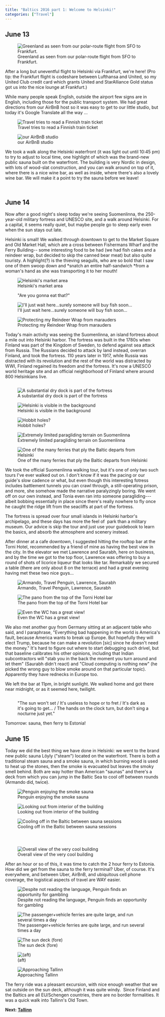 ```yaml
---
title: "Baltics 2016 part 1: Welcome to Helsinki!"
categories: ["Travel"]
---
```


June 13
-------

<figure><img src="/assets/img/2016-06-13-baltics-1-helsinki/IMG_5350.jpeg" alt="Greenland as seen from our polar-route flight from SFO to Frankfurt."/><figcaption>Greenland as seen from our polar-route flight from SFO to Frankfurt.</figcaption></figure>

After a long but uneventful flight to Helsinki via Frankfurt, we're here! (Pro tip: the Frankfurt flight is codeshare between Lufthansa and United, so my United Club credit card which grants United and StarAlliance Gold status got us into the nice lounge at Frankfurt.)

While many people speak English, outside the airport few signs are in English, including those for the public transport system. We had great directions from our AirBnB host so it was easy to get to our little studio, but today it's Google Translate all the way ...

<figure><img src="/assets/img/2016-06-13-baltics-1-helsinki/IMG_4055.jpeg" alt="Travel tries to read a Finnish train ticket"/><figcaption>Travel tries to read a Finnish train ticket</figcaption></figure>

<figure><img src="/assets/img/2016-06-13-baltics-1-helsinki/IMG_4065.jpeg" alt="our AirBnB studio"/><figcaption>our AirBnB studio</figcaption></figure>

We took a walk along the Helsinki waterfront (it was light out until 10:45 pm) to try to adjust to local time, one highlight of which was the brand-new public sauna built on the waterfront. The building is very Nordic in design, with lots of wood-slat construction, and you can walk around on top of it, where there is a nice wine bar, as well as inside, where there's also a lovely wine bar. We will make it a point to try the sauna before we leave!

<figure><img src="/assets/img/2016-06-13-baltics-1-helsinki/IMG_4058.jpeg" alt=""/><figcaption></figcaption></figure>

<figure><img src="/assets/img/2016-06-13-baltics-1-helsinki/IMG_4057.jpeg" alt=""/><figcaption></figcaption></figure>

June 14
-------

Now after a good night's sleep today we're seeing Suomenlinna, the 250-year-old military fortress and UNESCO site, and a walk around Helsinki. For a capital, it seems really quiet, but maybe people go to sleep early even when the sun stays out late.

Helsinki is small! We walked through downtown to get to the Market Square and Old Market Hall, which are a cross between Fishermans Wharf and the Ferry Building-- some interesting food to be had (we had fish cakes and a reindeer wrap, but decided to skip the canned bear meat) but also quite touristy. A highlight(?) is the thieving seagulls, who are so bold that I saw one of them swoop down and *snatch an entire half-sandwich *from a woman's hand as she was transporting it to her mouth!

<figure><img src="/assets/img/2016-06-13-baltics-1-helsinki/IMG_4059.jpeg" alt="Helsinki's market area"/><figcaption>Helsinki's market area</figcaption></figure>

<figure><img src="/assets/img/2016-06-13-baltics-1-helsinki/IMG_5365.jpeg" alt=""Are you gonna eat that?""/><figcaption>"Are you gonna eat that?"</figcaption></figure>

<figure><img src="/assets/img/2016-06-13-baltics-1-helsinki/IMG_5356.jpeg" alt="I'll just wait here...surely someone will buy fish soon..."/><figcaption>I'll just wait here...surely someone will buy fish soon...</figcaption></figure>

<figure><img src="/assets/img/2016-06-13-baltics-1-helsinki/IMG_5368.jpeg" alt="Protecting my Reindeer Wrap from marauders"/><figcaption>Protecting my Reindeer Wrap from marauders</figcaption></figure>

Today's main activity was seeing the Suomenlinna, an island fortress about a mile out into Helsinki harbor. The fortress was built in the 1780s when Finland was part of the Kingdom of Sweden, to defend against sea attack from Russia. The Russians decided to attack by land instead, overran Finland, and took the fortress. 110 years later in 1917, while Russia was distracted with its revolution and the rest of the world was distracted by WWI, Finland regained its freedom and the fortress. It's now a UNESCO world heritage site and an official neighborhood of Finland where around 800 Helsinkians live.

<figure><img src="/assets/img/2016-06-13-baltics-1-helsinki/IMG_5370.jpeg" alt=""/><figcaption></figcaption></figure>

<figure><img src="/assets/img/2016-06-13-baltics-1-helsinki/IMG_5372.jpeg" alt="A substantial dry dock is part of the fortress"/><figcaption>A substantial dry dock is part of the fortress</figcaption></figure>

<figure><img src="/assets/img/2016-06-13-baltics-1-helsinki/IMG_5373.jpeg" alt="Helsinki is visible in the background"/><figcaption>Helsinki is visible in the background</figcaption></figure>

<figure><img src="/assets/img/2016-06-13-baltics-1-helsinki/IMG_5374.jpeg" alt="Hobbit holes?"/><figcaption>Hobbit holes?</figcaption></figure>

<figure><img src="/assets/img/2016-06-13-baltics-1-helsinki/IMG_5376.jpeg" alt="Extremely limited paragliding terrain on Suomenlinna"/><figcaption>Extremely limited paragliding terrain on Suomenlinna</figcaption></figure>

<figure><img src="/assets/img/2016-06-13-baltics-1-helsinki/IMG_4069.jpeg" alt="One of the many ferries that ply the Baltic departs from Helsinki"/><figcaption>One of the many ferries that ply the Baltic departs from Helsinki</figcaption></figure>


We took the official Suomenlinna walking tour, but it's one of only two such tours I've ever walked out on. I don't know if it was the pacing or our guide's slow cadence or what, but even though this interesting fotress includes battlement tunnels you can crawl through, a still-operating prison, and more, she somehow made the narrative paralyzingly boring. We went off on our own instead, and Tonia even ran into someone paragliding---albeit bobbing essentially in place since there's really nowhere to fly once he caught the ridge lift from the seacliffs at part of the fortress.

The fortress is spread over four small islands in Helsinki harbor's archipelago, and these days has more the feel of  park than a military museum. Our advice is skip the tour and just use your guidebook to learn the basics, and absorb the atmosphere and scenery instead.

After dinner at a cafe downtown, I suggested hitting the rooftop bar at the Torni Hotel, recommended by a friend of mine as having the best view in the city. In the elevator we met Lawrence and Saurabh, here on business, and by the time we got to the top floor, Lawrence was offering to buy a round of shots of licorice liqueur that looks like tar. Remarkably we secured a table (there are only about 8 on the terrace) and had a great evening having met these two nice guys...

<figure><img src="/assets/img/2016-06-13-baltics-1-helsinki/IMG_5381.jpeg" alt="Armando, Travel Penguin, Lawrence, Saurabh"/><figcaption>Armando, Travel Penguin, Lawrence, Saurabh</figcaption></figure>

<figure><img src="/assets/img/2016-06-13-baltics-1-helsinki/IMG_4068.jpeg" alt="The pano from the top of the Torni Hotel bar"/><figcaption>The pano from the top of the Torni Hotel bar</figcaption></figure>

<figure><img src="/assets/img/2016-06-13-baltics-1-helsinki/IMG_5385.jpeg" alt="Even the WC has a great view!"/><figcaption>Even the WC has a great view!</figcaption></figure>

We also met another guy from Germany sitting at an adjacent table who said, and I paraphrase, "Everything bad happening in the world is America's fault, because America wants to break up Europe. But hopefully they will elect Trump, because he can make a revolution [sic] since he doesn't need the money." It's hard to figure out where to start debugging such drivel, but that baseline calibrates his other opinions, including that Indian subcontractors will "stab you in the back the moment you turn around and let them" (Saurabh didn't react) and "Cloud computing is nothing new" (he picked the wrong guy to blow smoke around on that particular topic). Apparently they have rednecks in Europe too.

We left the bar at 11pm, in bright sunlight. We walked home and got there near midnight, or as it seemed here, twilight.

<figure><img src="/assets/img/2016-06-13-baltics-1-helsinki/IMG_5387.jpeg" alt=""/><figcaption></figcaption></figure>
<figure><img src="/assets/img/2016-06-13-baltics-1-helsinki/IMG_5388.jpeg" alt=""/><figcaption>"The sun won't set / It's useless to hope or to fret / It's dark as it's going to get... / The hands on the clock turn, but don't sing a nocturne just yet."</figcaption></figure>

Tomorrow: sauna, then ferry to Estonia!

June 15
-------

Today we did the best thing we have done in Helsinki: we went to the brand new public sauna Löyly ("steam") located on the waterfront. There is both a traditional steam sauna and a smoke sauna, in which burning wood is used to heat up the stones, then the smoke is evacuated but leaves the smoky smell behind. Both are way hotter than American "saunas" and there's a deck from which you can jump in the Baltic Sea to cool off between rounds (Armando did, twice).

<figure><img src="/assets/img/2016-06-13-baltics-1-helsinki/IMG_4076.jpeg" alt="Penguin enjoying the smoke sauna"/><figcaption>Penguin enjoying the smoke sauna</figcaption></figure>

<figure><img src="/assets/img/2016-06-13-baltics-1-helsinki/IMG_4079.jpeg" alt="Looking out from interior of the building"/><figcaption>Looking out from interior of the building</figcaption></figure>

<figure><img src="/assets/img/2016-06-13-baltics-1-helsinki/IMG_4082.jpeg" alt="Cooling off in the Baltic between sauna sessions"/><figcaption>Cooling off in the Baltic between sauna sessions</figcaption></figure>

<figure><img src="/assets/img/2016-06-13-baltics-1-helsinki/IMG_4083.jpeg" alt=""/><figcaption></figcaption></figure>
<figure><img src="/assets/img/2016-06-13-baltics-1-helsinki/IMG_4084.jpeg" alt=""/><figcaption></figcaption></figure>
<figure><img src="/assets/img/2016-06-13-baltics-1-helsinki/IMG_4089.jpeg" alt=""/><figcaption></figcaption></figure>
<figure><img src="/assets/img/2016-06-13-baltics-1-helsinki/IMG_4101.jpeg" alt="Overall view of the very cool building"/><figcaption>Overall view of the very cool building</figcaption></figure>

After an hour or so of this, it was time to catch the 2 hour ferry to Estonia. How did we get from the sauna to the ferry terminal? Uber, of course. It's everywhere, and between Uber, AirBnB, and ubiquitous cell phone coverage, the logistical aspects of travel are WAY easier.

<figure><img src="/assets/img/2016-06-13-baltics-1-helsinki/IMG_4103.jpeg" alt="Despite not reading the language, Penguin finds an opportunity for gambling"/><figcaption>Despite not reading the language, Penguin finds an opportunity for gambling</figcaption></figure>

<figure><img src="/assets/img/2016-06-13-baltics-1-helsinki/IMG_5406.jpeg" alt="The passenger+vehicle ferries are quite large, and run several times a day"/><figcaption>The passenger+vehicle ferries are quite large, and run several times a day</figcaption></figure>

<figure><img src="/assets/img/2016-06-13-baltics-1-helsinki/IMG_4204.jpeg" alt="The sun deck (fore)"/><figcaption>The sun deck (fore)</figcaption></figure>

<figure><img src="/assets/img/2016-06-13-baltics-1-helsinki/IMG_4206.jpeg" alt="(aft)"/><figcaption>(aft)</figcaption></figure>

<figure><img src="/assets/img/2016-06-13-baltics-1-helsinki/IMG_4106.jpeg" alt="Approaching Tallinn"/><figcaption>Approaching Tallinn</figcaption></figure>

The ferry ride was a pleasant excursion, with nice enough weather that we sat outside on the sun deck, although it was quite windy.  Since Finland and the Baltics are all EU/Schengen countries, there are no border formalities. It was a quick walk into Tallinn's Old Town.

**Next:** **[Tallinn](http://unbillondechinos.blogspot.com/2016/06/baltics-2016-part-2-tallinn.html)**

